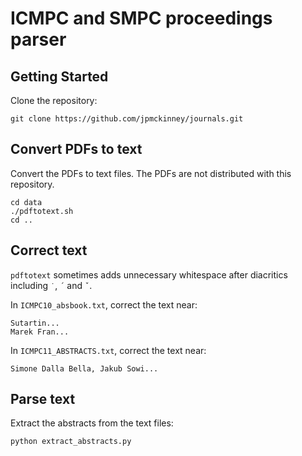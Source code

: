 # ICMPC and SMPC proceedings parser

## Getting Started

Clone the repository:

    git clone https://github.com/jpmckinney/journals.git

## Convert PDFs to text

Convert the PDFs to text files. The PDFs are not distributed with this repository.

    cd data
    ./pdftotext.sh
    cd ..

## Correct text

`pdftotext` sometimes adds unnecessary whitespace after diacritics including `˙`, `´` and `ˇ`.

In `ICMPC10_absbook.txt`, correct the text near:

    Sutartin...
    Marek Fran...

In `ICMPC11_ABSTRACTS.txt`, correct the text near:

    Simone Dalla Bella, Jakub Sowi...

## Parse text

Extract the abstracts from the text files:

    python extract_abstracts.py
